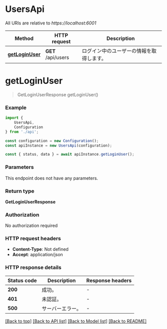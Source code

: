 # UsersApi

All URIs are relative to *https://localhost:6001*

|Method | HTTP request | Description|
|------------- | ------------- | -------------|
|[**getLoginUser**](#getloginuser) | **GET** /api/users | ログイン中のユーザーの情報を取得します。|

# **getLoginUser**
> GetLoginUserResponse getLoginUser()


### Example

```typescript
import {
    UsersApi,
    Configuration
} from './api';

const configuration = new Configuration();
const apiInstance = new UsersApi(configuration);

const { status, data } = await apiInstance.getLoginUser();
```

### Parameters
This endpoint does not have any parameters.


### Return type

**GetLoginUserResponse**

### Authorization

No authorization required

### HTTP request headers

 - **Content-Type**: Not defined
 - **Accept**: application/json


### HTTP response details
| Status code | Description | Response headers |
|-------------|-------------|------------------|
|**200** | 成功。 |  -  |
|**401** | 未認証。 |  -  |
|**500** | サーバーエラー。 |  -  |

[[Back to top]](#) [[Back to API list]](../README.md#documentation-for-api-endpoints) [[Back to Model list]](../README.md#documentation-for-models) [[Back to README]](../README.md)

